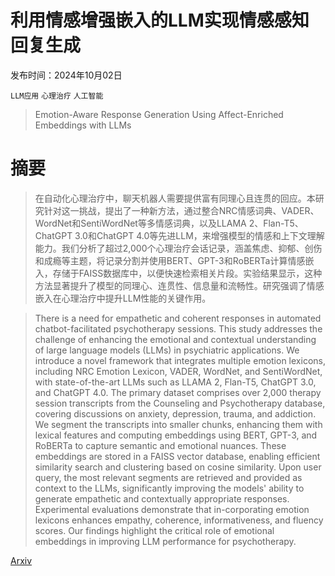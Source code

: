 # 利用情感增强嵌入的LLM实现情感感知回复生成

发布时间：2024年10月02日

`LLM应用` `心理治疗` `人工智能`

> Emotion-Aware Response Generation Using Affect-Enriched Embeddings with LLMs

# 摘要

> 在自动化心理治疗中，聊天机器人需要提供富有同理心且连贯的回应。本研究针对这一挑战，提出了一种新方法，通过整合NRC情感词典、VADER、WordNet和SentiWordNet等多情感词典，以及LLAMA 2、Flan-T5、ChatGPT 3.0和ChatGPT 4.0等先进LLM，来增强模型的情感和上下文理解能力。我们分析了超过2,000个心理治疗会话记录，涵盖焦虑、抑郁、创伤和成瘾等主题，将记录分割并使用BERT、GPT-3和RoBERTa计算情感嵌入，存储于FAISS数据库中，以便快速检索相关片段。实验结果显示，这种方法显著提升了模型的同理心、连贯性、信息量和流畅性。研究强调了情感嵌入在心理治疗中提升LLM性能的关键作用。

> There is a need for empathetic and coherent responses in automated chatbot-facilitated psychotherapy sessions. This study addresses the challenge of enhancing the emotional and contextual understanding of large language models (LLMs) in psychiatric applications. We introduce a novel framework that integrates multiple emotion lexicons, including NRC Emotion Lexicon, VADER, WordNet, and SentiWordNet, with state-of-the-art LLMs such as LLAMA 2, Flan-T5, ChatGPT 3.0, and ChatGPT 4.0. The primary dataset comprises over 2,000 therapy session transcripts from the Counseling and Psychotherapy database, covering discussions on anxiety, depression, trauma, and addiction. We segment the transcripts into smaller chunks, enhancing them with lexical features and computing embeddings using BERT, GPT-3, and RoBERTa to capture semantic and emotional nuances. These embeddings are stored in a FAISS vector database, enabling efficient similarity search and clustering based on cosine similarity. Upon user query, the most relevant segments are retrieved and provided as context to the LLMs, significantly improving the models' ability to generate empathetic and contextually appropriate responses. Experimental evaluations demonstrate that in-corporating emotion lexicons enhances empathy, coherence, informativeness, and fluency scores. Our findings highlight the critical role of emotional embeddings in improving LLM performance for psychotherapy.

[Arxiv](https://arxiv.org/abs/2410.01306)